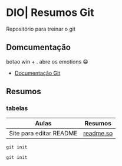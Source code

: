 
# DIO| Resumos Git

Repositório para treinar o git

## Domcumentação

botao win + . abre os emotions
😁
- [Documentação Git](link)

## Resumos
### tabelas
| Aulas | Resumos |
|-------|---------|
|Site para editar README|[readme.so](https://readme.so/pt/editor)|


`git init`

```git init```

